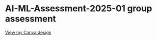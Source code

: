 # AI-ML-Assessment-2025-01 group assessment 
[View my Canva design](https://www.canva.com/design/DAGY5CPXjes/xAVObv02qTYRY3h3UZaAaw/view?utm_content=DAGY5CPXjes&utm_campaign=designshare&utm_medium=link2&utm_source=uniquelinks&utlId=had8489d4f4)

